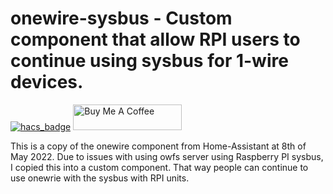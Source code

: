 # onewire-sysbus - Custom component that allow RPI users to continue using sysbus for 1-wire devices.
[![hacs_badge](https://img.shields.io/badge/HACS-Custom-orange.svg?style=for-the-badge)](https://github.com/custom-components/hacs)
<a href="https://www.buymeacoffee.com/turbokongen" target="_blank"><img src="https://cdn.buymeacoffee.com/buttons/default-orange.png" alt="Buy Me A Coffee" height="41" width="174"></a>

This is a copy of the onewire component from Home-Assistant at 8th of May 2022.
Due to issues with using owfs server using Raspberry PI sysbus, I copied this into a custom component.
That way people can continue to use onewrie with the sysbus with RPI units.
